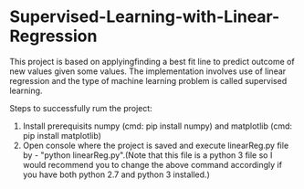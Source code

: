 # Supervised-Learning-with-Linear-Regression

This project is based on applyingfinding a best fit line to predict outcome of new values given some values.
The implementation involves use of linear regression and the type of machine learning problem is called supervised learning.

Steps to successfully rum the project:
1) Install prerequisits numpy (cmd: pip install numpy) and matplotlib (cmd: pip install matplotlib)
2) Open console where the project is saved and execute linearReg.py file by - "python linearReg.py".(Note that this file is a python 3 file so I would recommend you to change the above command accordingly if you have both python 2.7 and python 3 installed.)
